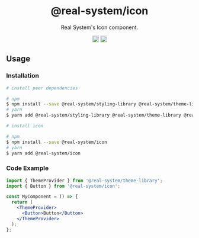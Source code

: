 <h1 align="center">@real-system/icon</h1>
<p align="center">Real System's Icon component.</p>
<p align="center">
<a href="https://www.npmjs.com/package/@real-system/icon"><img src="https://badgen.net/npm/v/@real-system/icon?label=&icon=npm&color=blue" alt="npm version" height="18"/></a>
<a href="https://www.npmjs.com/package/@real-system/icon"><img src="https://badgen.net/bundlephobia/min/@real-system/icon" alt="minified size" height="18"/></a>
</p>

## Usage

### Installation

```bash
# install peer dependencies

# npm
$ npm install --save @real-system/styling-library @real-system/theme-library @real-system/box-primitive react react-dom
# yarn
$ yarn add @real-system/styling-library @real-system/theme-library @real-system/box-primitive react react-dom

# install icon

# npm
$ npm install --save @real-system/icon
# yarn
$ yarn add @real-system/icon
```

### Code Example

```jsx
import { ThemeProvider } from '@real-system/theme-library';
import { Button } from '@real-system/icon';

const MyComponent = () => {
  return (
    <ThemeProvider>
      <Button>Button</Button>
    </ThemeProvider>
  );
};
```
